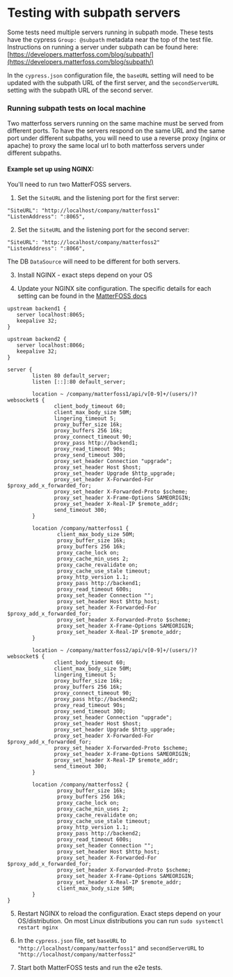 # Testing with subpath servers
Some tests need multiple servers running in subpath mode. These tests have the cypress `Group: @subpath` metadata near the top of the test file. Instructions on running a server under subpath can be found here: [https://developers.matterfoss.com/blog/subpath/](https://developers.matterfoss.com/blog/subpath/)

In the `cypress.json` configuration file, the `baseURL` setting will need to be updated with the subpath URL of the first server, and the `secondServerURL` setting with the subpath URL of the second server.

### Running subpath tests on local machine
Two matterfoss servers running on the same machine must be served from different ports. To have the servers respond on the same URL and the same port under different subpaths, you will need to use a reverse proxy (nginx or apache) to proxy the same local url to both matterfoss servers under different subpaths.

#### Example set up using NGINX:

You'll need to run two MatterFOSS servers.

1. Set the `SiteURL` and the listening port for the first server:

```
"SiteURL": "http://localhost/company/matterfoss1"
"ListenAddress": ":8065",
```

2. Set the `SiteURL` and the listening port for the second server:

```
"SiteURL": "http://localhost/company/matterfoss2"
"ListenAddress": ":8066",
```

The DB `DataSource` will need to be different for both servers.

3. Install NGINX -  exact steps depend on your OS

4. Update your NGINX site configuration. The specific details for each setting can be found in the [MatterFOSS docs](https://docs.matterfoss.com/install/config-proxy-nginx.html)

```
upstream backend1 {
   server localhost:8065;
   keepalive 32;
}

upstream backend2 {
   server localhost:8066;
   keepalive 32;
}

server {
        listen 80 default_server;
        listen [::]:80 default_server;

        location ~ /company/matterfoss1/api/v[0-9]+/(users/)?websocket$ {
               client_body_timeout 60;
               client_max_body_size 50M;
               lingering_timeout 5;
               proxy_buffer_size 16k;
               proxy_buffers 256 16k;
               proxy_connect_timeout 90;
               proxy_pass http://backend1;
               proxy_read_timeout 90s;
               proxy_send_timeout 300;
               proxy_set_header Connection "upgrade";
               proxy_set_header Host $host;
               proxy_set_header Upgrade $http_upgrade;
               proxy_set_header X-Forwarded-For $proxy_add_x_forwarded_for;
               proxy_set_header X-Forwarded-Proto $scheme;
               proxy_set_header X-Frame-Options SAMEORIGIN;
               proxy_set_header X-Real-IP $remote_addr;
               send_timeout 300;
        }

        location /company/matterfoss1 {
                client_max_body_size 50M;
                proxy_buffer_size 16k;
                proxy_buffers 256 16k;
                proxy_cache_lock on;
                proxy_cache_min_uses 2;
                proxy_cache_revalidate on;
                proxy_cache_use_stale timeout;
                proxy_http_version 1.1;
                proxy_pass http://backend1;
                proxy_read_timeout 600s;
                proxy_set_header Connection "";
                proxy_set_header Host $http_host;
                proxy_set_header X-Forwarded-For $proxy_add_x_forwarded_for;
                proxy_set_header X-Forwarded-Proto $scheme;
                proxy_set_header X-Frame-Options SAMEORIGIN;
                proxy_set_header X-Real-IP $remote_addr;
        }

        location ~ /company/matterfoss2/api/v[0-9]+/(users/)?websocket$ {
               client_body_timeout 60;
               client_max_body_size 50M;
               lingering_timeout 5;
               proxy_buffer_size 16k;
               proxy_buffers 256 16k;
               proxy_connect_timeout 90;
               proxy_pass http://backend2;
               proxy_read_timeout 90s;
               proxy_send_timeout 300;
               proxy_set_header Connection "upgrade";
               proxy_set_header Host $host;
               proxy_set_header Upgrade $http_upgrade;
               proxy_set_header X-Forwarded-For $proxy_add_x_forwarded_for;
               proxy_set_header X-Forwarded-Proto $scheme;
               proxy_set_header X-Frame-Options SAMEORIGIN;
               proxy_set_header X-Real-IP $remote_addr;
               send_timeout 300;
        }

        location /company/matterfoss2 {
                proxy_buffer_size 16k;
                proxy_buffers 256 16k;
                proxy_cache_lock on;
                proxy_cache_min_uses 2;
                proxy_cache_revalidate on;
                proxy_cache_use_stale timeout;
                proxy_http_version 1.1;
                proxy_pass http://backend2;
                proxy_read_timeout 600s;
                proxy_set_header Connection "";
                proxy_set_header Host $http_host;
                proxy_set_header X-Forwarded-For $proxy_add_x_forwarded_for;
                proxy_set_header X-Forwarded-Proto $scheme;
                proxy_set_header X-Frame-Options SAMEORIGIN;
                proxy_set_header X-Real-IP $remote_addr;
                client_max_body_size 50M;
        }
}
```

5. Restart NGINX to reload the configuration. Exact steps depend on your OS/distribution. On most Linux distributions you can run `sudo systemctl restart nginx`

6. In the `cypress.json` file, set `baseURL` to  `"http://localhost/company/matterfoss1"` and `secondServerURL` to `"http://localhost/company/matterfoss2"`

7. Start both MatterFOSS tests and run the e2e tests.
